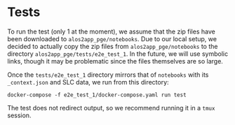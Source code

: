 # Tests

To run the test (only 1 at the moment), we assume that the zip files have been downloaded to `alos2app_pge/notebooks`. Due to our local setup, we decided to actually copy the zip files from `alos2app_pge/notebooks` to the directory `alos2app_pge/tests/e2e_test_1`. In the future, we will use symbolic links, though it may be problematic since the files themselves are so large.

Once the `tests/e2e_test_1` directory mirrors that of `notebooks` with its `_context.json` and SLC data, we run from this directory:

```
docker-compose -f e2e_test_1/docker-compose.yaml run test
```

The test does not redirect output, so we recommend running it in a `tmux` session.